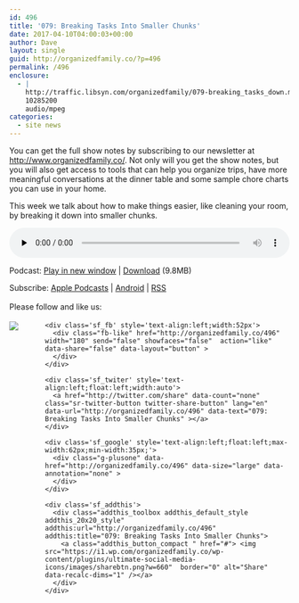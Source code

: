 ```yaml
---
id: 496
title: '079: Breaking Tasks Into Smaller Chunks'
date: 2017-04-10T04:00:03+00:00
author: Dave
layout: single
guid: http://organizedfamily.co/?p=496
permalink: /496
enclosure:
  - |
    http://traffic.libsyn.com/organizedfamily/079-breaking_tasks_down.mp3
    10285200
    audio/mpeg
categories:
  - site news
---
```

You can get the full show notes by subscribing to our newsletter at <http://www.organizedfamily.co/>. Not only will you get the show notes, but you will also get access to tools that can help you organize trips, have more meaningful conversations at the dinner table and some sample chore charts you can use in your home.

This week we talk about how to make things easier, like cleaning your room, by breaking it down into smaller chunks.

<div class="powerpress_player" id="powerpress_player_5400">
  <audio class="wp-audio-shortcode" id="audio-496-80" preload="none" style="width: 100%;" controls="controls"><source type="audio/mpeg" src="http://traffic.libsyn.com/organizedfamily/079-breaking_tasks_down.mp3?_=80" /><a href="http://traffic.libsyn.com/organizedfamily/079-breaking_tasks_down.mp3">http://traffic.libsyn.com/organizedfamily/079-breaking_tasks_down.mp3</a></audio>
</div>

<p class="powerpress_links powerpress_links_mp3">
  Podcast: <a href="http://traffic.libsyn.com/organizedfamily/079-breaking_tasks_down.mp3" class="powerpress_link_pinw" target="_blank" title="Play in new window" onclick="return powerpress_pinw('http://organizedfamily.co/?powerpress_pinw=496-podcast');" rel="nofollow">Play in new window</a> | <a href="http://traffic.libsyn.com/organizedfamily/079-breaking_tasks_down.mp3" class="powerpress_link_d" title="Download" rel="nofollow" download="079-breaking_tasks_down.mp3">Download</a> (9.8MB)
</p>

<p class="powerpress_links powerpress_subscribe_links">
  Subscribe: <a href="https://itunes.apple.com/us/podcast/organized-family/id1047979605?mt=2&ls=1#episodeGuid=http%3A%2F%2Forganizedfamily.co%2F%3Fp%3D496" class="powerpress_link_subscribe powerpress_link_subscribe_itunes" title="Subscribe on Apple Podcasts" rel="nofollow">Apple Podcasts</a> | <a href="http://subscribeonandroid.com/organizedfamily.co/feed/podcast" class="powerpress_link_subscribe powerpress_link_subscribe_android" title="Subscribe on Android" rel="nofollow">Android</a> | <a href="http://organizedfamily.co/feed/podcast" class="powerpress_link_subscribe powerpress_link_subscribe_rss" title="Subscribe via RSS" rel="nofollow">RSS</a>
</p>

<div class='sfsi_Sicons' style='width: 100%; display: inline-block; vertical-align: middle; text-align:left'>
  <div style='margin:0px 8px 0px 0px; line-height: 24px'>
    <span>Please follow and like us:</span>
  </div>
  
  <div class='sfsi_socialwpr'>
    <div class='sf_subscrbe' style='text-align:left;float:left;width:64px'>
      <a href="http://www.specificfeeds.com/widget/emailsubscribe/MTc5ODgx/OA==/" target="_blank"><img src="https://i2.wp.com/organizedfamily.co/wp-content/plugins/ultimate-social-media-icons/images/follow_subscribe.png?w=660" data-recalc-dims="1" /></a>
    </div>
    
    <div class='sf_fb' style='text-align:left;width:52px'>
      <div class="fb-like" href="http://organizedfamily.co/496" width="180" send="false" showfaces="false"  action="like" data-share="false" data-layout="button" >
      </div>
    </div>
    
    <div class='sf_twiter' style='text-align:left;float:left;width:auto'>
      <a href="http://twitter.com/share" data-count="none" class="sr-twitter-button twitter-share-button" lang="en" data-url="http://organizedfamily.co/496" data-text="079: Breaking Tasks Into Smaller Chunks" ></a>
    </div>
    
    <div class='sf_google' style='text-align:left;float:left;max-width:62px;min-width:35px;'>
      <div class="g-plusone" data-href="http://organizedfamily.co/496" data-size="large" data-annotation="none" >
      </div>
    </div>
    
    <div class='sf_addthis'>
      <div class="addthis_toolbox addthis_default_style addthis_20x20_style" addthis:url="http://organizedfamily.co/496" addthis:title="079: Breaking Tasks Into Smaller Chunks">
        <a class="addthis_button_compact " href="#"> <img src="https://i1.wp.com/organizedfamily.co/wp-content/plugins/ultimate-social-media-icons/images/sharebtn.png?w=660"  border="0" alt="Share" data-recalc-dims="1" /></a>
      </div>
    </div>
  </div>
</div>